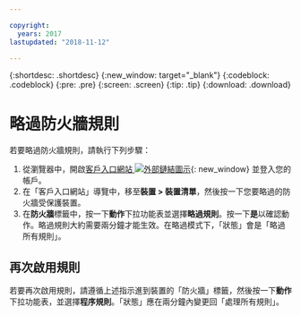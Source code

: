 ```yaml
---

copyright:
  years: 2017
lastupdated: "2018-11-12"

---
```


{:shortdesc: .shortdesc}
{:new_window: target="_blank"}
{:codeblock: .codeblock}
{:pre: .pre}
{:screen: .screen}
{:tip: .tip}
{:download: .download}

# 略過防火牆規則

若要略過防火牆規則，請執行下列步驟： 

1. 從瀏覽器中，開啟[客戶入口網站 ![外部鏈結圖示](../../icons/launch-glyph.svg "外部鏈結圖示")](https://control.softlayer.com/){: new_window} 並登入您的帳戶。
2. 在「客戶入口網站」導覽中，移至**裝置 > 裝置清單**，然後按一下您要略過的防火牆受保護裝置。
3.  在**防火牆**標籤中，按一下**動作**下拉功能表並選擇**略過規則**。按一下**是**以確認動作。略過規則大約需要兩分鐘才能生效。在略過模式下，「狀態」會是「略過所有規則」。

## 再次啟用規則

若要再次啟用規則，請遵循上述指示進到裝置的「防火牆」標籤，然後按一下**動作**下拉功能表，並選擇**程序規則**。「狀態」應在兩分鐘內變更回「處理所有規則」。
